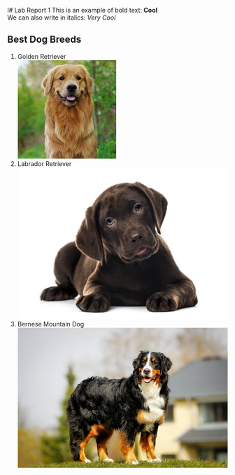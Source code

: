 l# Lab Report 1 
This is an example of bold text: **Cool**\
We can also write in italics:  _Very Cool_ 
## Best Dog Breeds
1. Golden Retriever\
![Image](https://github.com/rickrodness/cse15l-lab-reports/blob/main/golden.jpg?raw=true)
2. Labrador Retriever\
![Image](https://github.com/rickrodness/cse15l-lab-reports/blob/main/choc_pup.jpg?raw=true)
3. Bernese Mountain Dog\
![Image](https://github.com/rickrodness/cse15l-lab-reports/blob/main/bernese.jpg?raw=true)

   
